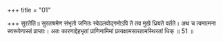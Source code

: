 +++
title = "01"

+++
सुरतेति॥ सुरतश्रमेण संभृतो जनितः स्वेदलवोद्गमोऽपि ते तव मुखे ध्रियते वर्तते। अथ च त्वमात्मना स्वरूपेणास्तं प्राप्ताः। अतः कारणाद्देहभृतां प्राणिनामिमां प्रत्यक्षामसारतामस्थिरतां धिक् ॥ 51 ॥  